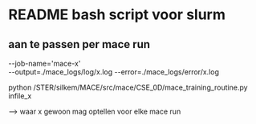 # README bash script voor slurm

## aan te passen per mace run
--job-name='mace-x'        
--output=./mace_logs/log/x.log
--error=./mace_logs/error/x.log

python /STER/silkem/MACE/src/mace/CSE_0D/mace_training_routine.py infile_x

--> waar x gewoon mag optellen voor elke mace run